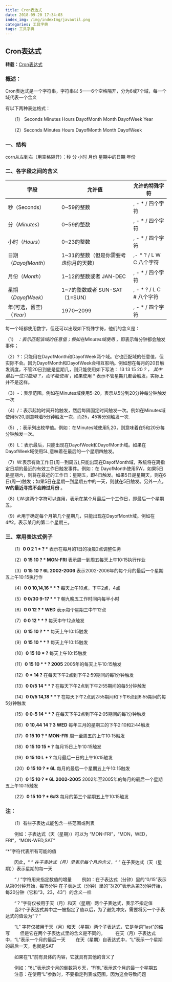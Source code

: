 ```yaml
---
title: Cron表达式
date: 2018-09-20 17:34:03
index_img: /img/indexImg/javautil.png
categories: 工具字典
tags: 工具字典
---
```


## Cron表达式

**转载：**[Cron表达式](https://www.cnblogs.com/javahr/p/8318728.html)

### 概述：

Cron表达式是一个字符串，字符串以 5——6个空格隔开，分为6或7个域，每一个域代表一个含义

有以下两种表达格式：

　　（1） Seconds Minutes Hours DayofMonth Month DayofWeek Year

　　（2）Seconds Minutes Hours DayofMonth Month DayofWeek





### 一、结构

corn从左到右（用空格隔开）：秒 分 小时 月份 星期中的日期 年份

### 二、各字段之间的含义

| 字段                     | 允许值                                 | 允许的特殊字符           |
| ------------------------ | -------------------------------------- | ------------------------ |
| 秒（Seconds）            | 0~59的整数                             | , - * / 四个字符         |
| 分（*Minutes*）          | 0~59的整数                             | , - * / 四个字符         |
| 小时（*Hours*）          | 0~23的整数                             | , - * / 四个字符         |
| 日期（*DayofMonth*）     | 1~31的整数（但是你需要考虑你月的天数） | ,- * ? / L W C 八个字符  |
| 月份（*Month*）          | 1~12的整数或者 JAN-DEC                 | , - * / 四个字符         |
| 星期（*DayofWeek*）      | 1~7的整数或者 SUN-SAT （1=SUN）        | , - * ? / L C # 八个字符 |
| 年(可选，留空)（*Year*） | 1970~2099                              | , - * / 四个字符         |

每一个域都使用数字，但还可以出现如下特殊字符，他们的含义是：

（1） *：表示匹配该域的任意值；假如在Minutes域使用* ，即表示每分钟都会触发事件；

（2）?：只能用在DayofMonth和DayofWeek两个域。它也匹配域的任意值，但实际不会。因为DayofMonth和DayofWeek会相互影响。例如想在每月的20日触发调度，不管20日到底是星期几，则只能使用如下写法： 13 13 15 20 *? ， 其中最后一位只能用？，而不能使用* ，如果使用 * 表示不管星期几都会触发，实际上并不是这样。

（3）-：表示范围。例如在Minutes域使用5-20，表示从5分到20分钟每分钟触发一次

（4）/：表示起始时间开始触发，然后每隔固定时间触发一次。例如在Minutes域使用5/20,则意味着5分钟触发一次，而25，45等分别触发一次.

（5）,：表示列出枚举值。例如：在Minutes域使用5,20，则意味着在5和20分每分钟触发一次。

（6）L：表示最后，只能出现在DayofWeek和DayofMonth域。如果在DayofWeek域使用5L,意味着在最后的一个星期四触发。

（7）W:表示有效工作日(周一到周五),只能出现在DayofMonth域，系统将在离指定日期的最近的有效工作日触发事件。例如：在 DayofMonth使用5W，如果5日是星期六，则将在最近的工作日：星期五，即4日触发。如果5日是星期天，则在6日(周一)触发；如果5日在星期一到星期五中的一天，则就在5日触发。另外一点，**W的最近寻找不会跨过月份** 。

（8）LW:这两个字符可以连用，表示在某个月最后一个工作日，即最后一个星期五。

（9）#:用于确定每个月第几个星期几，只能出现在DayofMonth域。例如在4#2，表示某月的第二个星期三。

### 三、常用表达式例子

　　（1）**0 0 2 1 \* ? \*** 表示在每月的1日的凌晨2点调整任务

　　（2）**0 15 10 ? \* MON-FRI** 表示周一到周五每天上午10:15执行作业

　　（3）**0 15 10 ? 6L 2002-2006** 表示2002-2006年的每个月的最后一个星期五上午10:15执行作

　　（4）**0 0 10,14,16 \* \* ?** 每天上午10点，下午2点，4点

　　（5）**0 0/30 9-17 \* \* ?** 朝九晚五工作时间内每半小时

　　（6）**0 0 12 ? \* WED** 表示每个星期三中午12点

　　（7）**0 0 12 \* \* ?** 每天中午12点触发

　　（8）**0 15 10 ? \* \*** 每天上午10:15触发

　　（9）**0 15 10 \* \* ?** 每天上午10:15触发

　　（10）**0 15 10 \* ?** 每天上午10:15触发

　　（11）**0 15 10 \* \* ? 2005** 2005年的每天上午10:15触发

　　（12）**0 \* 14 ?** 在每天下午2点到下午2:59期间的每1分钟触发

　　（13）**0 0/5 14 \* \* ?** 在每天下午2点到下午2:55期间的每5分钟触发

　　（14）**0 0/5 14,18 \* \* ?** 在每天下午2点到2:55期间和下午6点到6:55期间的每5分钟触发

　　（15）**0 0-5 14 \* \* ?** 在每天下午2点到下午2:05期间的每1分钟触发

　　（16）**0 10,44 14 ? 3 WED** 每年三月的星期三的下午2:10和2:44触发

　　（17）**0 15 10 ? \* MON-FRI** 周一至周五的上午10:15触发

　　（18）**0 15 10 15 \* ?** 每月15日上午10:15触发

　　（19）**0 15 10 L \* ?** 每月最后一日的上午10:15触发

　　（20）**0 15 10 ? \* 6L** 每月的最后一个星期五上午10:15触发

　　（21）**0 15 10 ? \* 6L 2002-2005** 2002年至2005年的每月的最后一个星期五上午10:15触发

　　（22）**0 15 10 ? \* 6#3** 每月的第三个星期五上午10:15触发

### 注：

　　（1）有些子表达式能包含一些范围或列表

　　例如：子表达式（天（星期））可以为 “MON-FRI”，“MON，WED，FRI”，“MON-WED,SAT”

“*”字符代表所有可能的值

　　因此，“ *” 在子表达式（月）里表示每个月的含义，“* ” 在子表达式（天（星期））表示星期的每一天

　　“ / ”字符用来指定数值的增量
　　例如：在子表达式（分钟）里的“0/15”表示从第0分钟开始，每15分钟
在子表达式（分钟）里的“3/20”表示从第3分钟开始，每20分钟（它和“3，23，43”）的含义一样

　　“？”字符仅被用于天（月）和天（星期）两个子表达式，表示不指定值
　　当2个子表达式其中之一被指定了值以后，为了避免冲突，需要将另一个子表达式的值设为“？”

　　“L” 字符仅被用于天（月）和天（星期）两个子表达式，它是单词“last”的缩写
　　但是它在两个子表达式里的含义是不同的。
　　在天（月）子表达式中，“L”表示一个月的最后一天
　　在天（星期）自表达式中，“L”表示一个星期的最后一天，也就是SAT

　　如果在“L”前有具体的内容，它就具有其他的含义了

　　例如：“6L”表示这个月的倒数第６天，“FRIL”表示这个月的最一个星期五
　　注意：在使用“L”参数时，不要指定列表或范围，因为这会导致问题